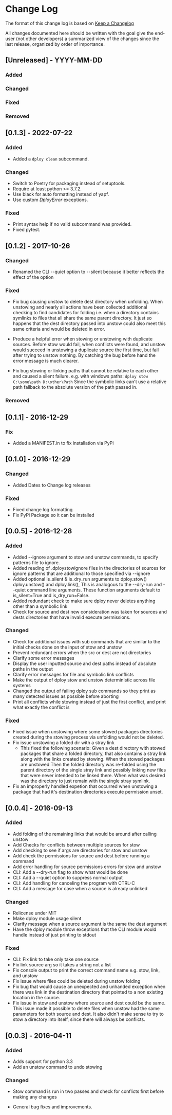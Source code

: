 # Change Log

The format of this change log is based on [Keep a Changelog](http://keepachangelog.com/)

All changes documented here should be written with the goal give the end-user
(not other developers) a summarized view of the changes since the last release,
organized by order of importance.

## [Unreleased] - YYYY-MM-DD

### Added

### Changed

### Fixed

### Removed

## [0.1.3] - 2022-07-22

### Added

- Added a `dploy clean` subcommand.

### Changed

- Switch to Poetry for packaging instead of setuptools.
- Require at least python >= 3.7.2.
- Use black for auto formatting instead of yapf.
- Use custom *DployError* exceptions.

### Fixed

- Print syntax help if no valid subcommand was provided.
- Fixed pytest.

## [0.1.2] - 2017-10-26

### Changed

- Renamed the CLI --quiet option to --silent because it better reflects the
  effect of the option

### Fixed

- Fix bug causing unstow to delete dest directory when unfolding.
  When unstowing and nearly all actions have been collected additional checking
  to find candidates for folding i.e. when a directory contains symlinks to
  files that all share the same parent directory. It just so happens that the
  dest directory passed into unstow could also meet this same criteria and would
  be deleted in error.

- Produce a helpful error when stowing or unstowing with duplicate sources.
  Before stow would fail, when conflicts were found, and unstow would succeed in
  unstowing a duplicate source the first time, but fail after trying to unstow
  nothing. By catching the bug before hand the error message is much clearer.

- Fix bug stowing or linking paths that cannot be relative to each other and
  caused a silent failure.
  e.g. with windows paths: `dploy stow C:\some\path D:\other\Path`
  Since the symbolic links can't use a relative path fallback to the absolute
  version of the path passed in.

### Removed

## [0.1.1] - 2016-12-29

### Fix

- Added a MANIFEST.in to fix installation via PyPi

## [0.1.0] - 2016-12-29

### Changed

- Added Dates to Change log releases

### Fixed

- Fixed change log formatting
- Fix PyPi Package so it can be installed

## [0.0.5] - 2016-12-28

### Added

- Added --ignore argument to stow and unstow commands, to specify patterns file
  to ignore.
- Added reading of .dploystowignore files in the directories of sources for
  ignore patterns that are additional to those specified via --ignore
- Added optional is_silent & is_dry_run arguments to dploy.stow() dploy.unstow()
  and dploy.link(), This is analogous to the --dry-run and --quiet command line
  arguments. These function arguments default to is_silent=True and
  is_dry_run=False.
- Added redundant check to make sure dploy never deletes anything other than a
  symbolic link
- Check for source and dest new consideration was taken for sources
  and dests directories that have invalid execute permissions.

### Changed

- Check for additional issues with sub commands that are similar to the initial
  checks done on the input of stow and unstow
- Prevent redundant errors when the src or dest are not directories
- Clarify some error messages
- Display the user inputted source and dest paths instead of absolute paths in
  the output
- Clarify error messages for file and symbolic link conflicts
- Make the output of dploy stow and unstow deterministic across file systems
- Changed the output of failing dploy sub commands so they print as many
  detected issues as possible before aborting
- Print all conflicts while stowing instead of just the first conflict, and
  print what exactly the conflict is

### Fixed

- Fixed issue when unstowing where some stowed packages directories created
  during the stowing process via unfolding would not be deleted.
- Fix issue unstowing a folded dir with a stray link
  - This fixed the following scenario: Given a dest directory with stowed
    packages that share a folded directory, that also contains a stray link
    along with the links created by stowing. When the stowed packages are
    unstowed Then the folded directory was re-folded using the parent
    directory of the single stray link and possibly linking new files that
    were never intended to be linked there. When what was desired was the
    directory to just remain with the single stray symlink.
- Fix an improperly handled expetion that occurred when unstowing a package that
  had it's destination directories execute permission unset.

## [0.0.4] - 2016-09-13

### Added

- Add folding of the remaining links that would be around after calling unstow
- Add Checks for conflicts between multiple sources for stow
- Add checking to see if args are directories for stow and unstow
- Add check the permissions for source and dest before running a command
- Add error handling for source permissions errors for stow and unstow
- CLI: Add a --dry-run flag to show what would be done
- CLI: Add a --quiet option to suppress normal output
- CLI: Add handling for canceling the program with CTRL-C
- CLI: Add a message for case when a source is already unlinked

### Changed

- Relicense under MIT
- Make dploy module usage silent
- Clarify message when a source argument is the same the dest argument
- Have the dploy module throw exceptions that the CLI module would handle
  instead of just printing to stdout

### Fixed

- CLI: Fix link to take only take one source
- Fix link source arg so it takes a string not a list
- Fix console output to print the correct command name e.g. stow, link, and
  unstow
- Fix issue where files could be deleted during unstow folding
- Fix bug that would cause an unexpected and unhanded exception when there was
  link in the destination directory that pointed to a non existing location in
  the source.
- Fix issue in stow and unstow where source and dest could be the same. This
  issue made it possible to delete files when unstow had the same
  parameters for both source and dest. It also didn't make sense to try to stow
  a directory into itself, since there will always be conflicts.

## [0.0.3] - 2016-04-11

### Added

- Adds support for python 3.3
- Add an unstow command to undo stowing

### Changed

- Stow command is run in two passes and check for conflicts first before making
  any changes

- General bug fixes and improvements.
